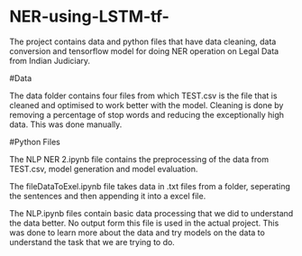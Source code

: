 # NER-using-LSTM-tf-

The project contains data and python files that have data cleaning, data conversion and tensorflow model for doing NER operation on Legal Data from Indian Judiciary.

#Data

The data folder contains four files from which TEST.csv is the file that is cleaned and optimised to work better with the model. Cleaning is done by removing a percentage of stop words and reducing the exceptionally high data. This was done manually.

#Python Files

The NLP NER 2.ipynb file contains the preprocessing of the data from TEST.csv, model generation and model evaluation.

The fileDataToExel.ipynb file takes data in .txt files from a folder, seperating the sentences and then appending it into a excel file.

The NLP.ipynb files contain basic data processing that we did to understand the data better. No output form this file is used in the actual project. This was done to learn more about the data and try models on the data to understand the task that we are trying to do.
